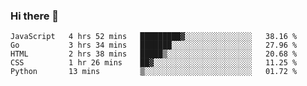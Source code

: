 ### Hi there 👋

<!--
**KLXLjun/KLXLjun** is a ✨ _special_ ✨ repository because its `README.md` (this file) appears on your GitHub profile.

Here are some ideas to get you started:

- 🔭 I’m currently working on ...
- 🌱 I’m currently learning ...
- 👯 I’m looking to collaborate on ...
- 🤔 I’m looking for help with ...
- 💬 Ask me about ...
- 📫 How to reach me: ...
- 😄 Pronouns: ...
- ⚡ Fun fact: ...
-->

<!--START_SECTION:waka-->
```text
JavaScript   4 hrs 52 mins   █████████▓░░░░░░░░░░░░░░░   38.16 % 
Go           3 hrs 34 mins   ███████░░░░░░░░░░░░░░░░░░   27.96 % 
HTML         2 hrs 38 mins   █████▒░░░░░░░░░░░░░░░░░░░   20.68 % 
CSS          1 hr 26 mins    ██▓░░░░░░░░░░░░░░░░░░░░░░   11.25 % 
Python       13 mins         ▒░░░░░░░░░░░░░░░░░░░░░░░░   01.72 % 
```
<!--END_SECTION:waka-->
